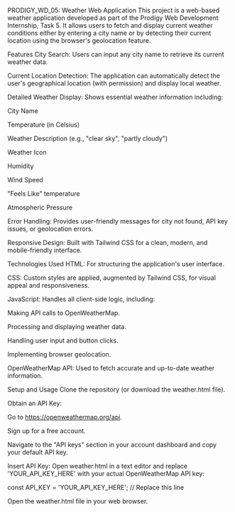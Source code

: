 PRODIGY_WD_05: Weather Web Application
This project is a web-based weather application developed as part of the Prodigy Web Development Internship, Task 5. It allows users to fetch and display current weather conditions either by entering a city name or by detecting their current location using the browser's geolocation feature.

Features
City Search: Users can input any city name to retrieve its current weather data.

Current Location Detection: The application can automatically detect the user's geographical location (with permission) and display local weather.

Detailed Weather Display: Shows essential weather information including:

City Name

Temperature (in Celsius)

Weather Description (e.g., "clear sky", "partly cloudy")

Weather Icon

Humidity

Wind Speed

"Feels Like" temperature

Atmospheric Pressure

Error Handling: Provides user-friendly messages for city not found, API key issues, or geolocation errors.

Responsive Design: Built with Tailwind CSS for a clean, modern, and mobile-friendly interface.

Technologies Used
HTML: For structuring the application's user interface.

CSS: Custom styles are applied, augmented by Tailwind CSS, for visual appeal and responsiveness.

JavaScript: Handles all client-side logic, including:

Making API calls to OpenWeatherMap.

Processing and displaying weather data.

Handling user input and button clicks.

Implementing browser geolocation.

OpenWeatherMap API: Used to fetch accurate and up-to-date weather information.

Setup and Usage
Clone the repository (or download the weather.html file).

Obtain an API Key:

Go to https://openweathermap.org/api.

Sign up for a free account.

Navigate to the "API keys" section in your account dashboard and copy your default API key.

Insert API Key: Open weather.html in a text editor and replace 'YOUR_API_KEY_HERE' with your actual OpenWeatherMap API key:

const API_KEY = 'YOUR_API_KEY_HERE'; // Replace this line

Open the weather.html file in your web browser.
